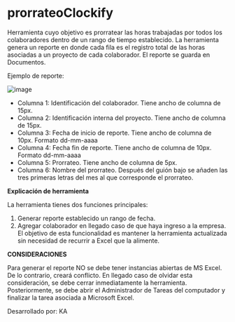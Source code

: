 # prorrateoClockify
Herramienta cuyo objetivo es prorratear las horas trabajadas por todos los colaboradores dentro de un rango de tiempo establecido. La herramienta genera un reporte en donde cada fila es el registro total de las horas asociadas a un proyecto de cada colaborador.
El reporte se guarda en Documentos. 

Ejemplo de reporte:

![image](https://github.com/pedeltasoftwares/prorrateoClockify/assets/144169025/981ab3ca-8a71-47b8-a19c-4b063fdecf89)

* Columna 1: Identificación del colaborador. Tiene ancho de columna de 15px.
* Columna 2: Identificación interna del proyecto. Tiene ancho de columna de 15px.
* Columna 3: Fecha de inicio de reporte. Tiene ancho de columna de 10px. Formato dd-mm-aaaa
* Columna 4: Fecha fin de reporte. Tiene ancho de columna de 10px. Formato dd-mm-aaaa
* Columna 5: Prorrateo. Tiene ancho de columna de 5px.
* Columna 6: Nombre del prorrateo. Después del guión bajo se añaden las tres primeras letras del mes al que corresponde el prorrateo.

  
**Explicación de herramienta**

La herramienta tienes dos funciones principales:
1. Generar reporte establecido un rango de fecha.
2. Agregar colaborador en llegado caso de que haya ingreso a la empresa. El objetivo de esta funcionalidad es mantener la herramienta actualizada sin necesidad de recurrir a Excel que la alimente.

**CONSIDERACIONES**

Para generar el reporte NO se debe tener instancias abiertas de MS Excel. De lo contrario, creará conflicto.
En llegado caso de olvidar esta consideración, se debe cerrar inmediatamente la herramienta. Posteriormente, se debe abrir el Administrador de Tareas del computador y finalizar la tarea asociada a Microsoft Excel.

Desarrollado por: KA
